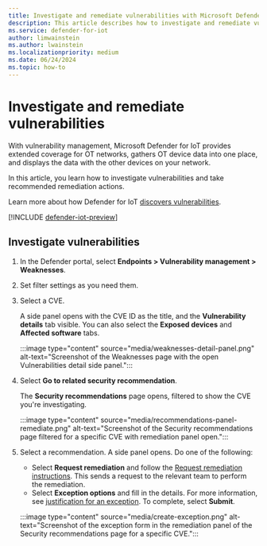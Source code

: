 ```yaml
---
title: Investigate and remediate vulnerabilities with Microsoft Defender for IoT in the Defender portal
description: This article describes how to investigate and remediate vulnerabilities with Microsoft Defender for IoT in the Defender portal.
ms.service: defender-for-iot
author: limwainstein
ms.author: lwainstein
ms.localizationpriority: medium
ms.date: 06/24/2024
ms.topic: how-to
---
```


# Investigate and remediate vulnerabilities

With vulnerability management, Microsoft Defender for IoT provides extended coverage for OT networks, gathers OT device data into one place, and displays the data with the other devices on your network.

In this article, you learn how to investigate vulnerabilities and take recommended remediation actions.

Learn more about how Defender for IoT [discovers vulnerabilities](discover-vulnerabilities-overview.md).

[!INCLUDE [defender-iot-preview](../includes//defender-for-iot-defender-public-preview.md)]

## Investigate vulnerabilities

1. In the Defender portal, select **Endpoints > Vulnerability management > Weaknesses**.

1. Set filter settings as you need them.

1. Select a CVE.
 
    A side panel opens with the CVE ID as the title, and the **Vulnerability details** tab visible. You can also select the **Exposed devices** and **Affected software** tabs.

    :::image type="content" source="media/weaknesses-detail-panel.png" alt-text="Screenshot of the Weaknesses page with the open Vulnerabilities detail side panel.":::

1. Select **Go to related security recommendation**. 

    The **Security recommendations** page opens, filtered to show the CVE you're investigating.

    :::image type="content" source="media/recommendations-panel-remediate.png" alt-text="Screenshot of the Security recommendations page filtered for a specific CVE with remediation panel open.":::

1. Select a recommendation. A side panel opens. Do one of the following:

    - Select **Request remediation** and follow the [Request remediation instructions](/defender-vulnerability-management/tvm-remediation#request-remediation). This sends a request to the relevant team to perform the remediation.
    - Select **Exception options** and fill in the details. For more information, see [justification for an exception](/defender-vulnerability-management/tvm-security-recommendation.md#explore-security-recommendation-options). To complete, select **Submit**.

    :::image type="content" source="media/create-exception.png" alt-text="Screenshot of the exception form in the remediation panel of the Security recommendations page for a specific CVE.":::

